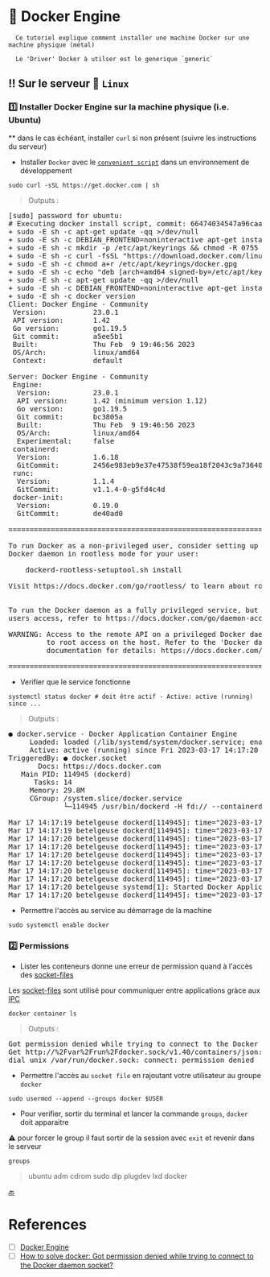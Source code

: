 # :tractor: Docker Engine

```
  Ce tutoriel explique comment installer une machine Docker sur une machine physique (métal)

  Le 'Driver' Docker à utilser est le generique `generic`
```

## :bangbang: Sur le serveur :penguin: `Linux` 

### :one: Installer Docker Engine sur la machine physique (i.e. Ubuntu)

** dans le cas échéant, installer `curl` si non présent (suivre les instructions du serveur)

* Installer `Docker` avec le [`convenient script`](https://docs.docker.com/engine/install/ubuntu/#install-using-the-convenience-script) dans un environnement de  développement

```
sudo curl -sSL https://get.docker.com | sh
```
> Outputs :
<pre>
[sudo] password for ubuntu: 
# Executing docker install script, commit: 66474034547a96caa0a25be56051ff8b726a1b28
+ sudo -E sh -c apt-get update -qq >/dev/null
+ sudo -E sh -c DEBIAN_FRONTEND=noninteractive apt-get install -y -qq apt-transport-https ca-certificates curl >/dev/null
+ sudo -E sh -c mkdir -p /etc/apt/keyrings && chmod -R 0755 /etc/apt/keyrings
+ sudo -E sh -c curl -fsSL "https://download.docker.com/linux/ubuntu/gpg" | gpg --dearmor --yes -o /etc/apt/keyrings/docker.gpg
+ sudo -E sh -c chmod a+r /etc/apt/keyrings/docker.gpg
+ sudo -E sh -c echo "deb [arch=amd64 signed-by=/etc/apt/keyrings/docker.gpg] https://download.docker.com/linux/ubuntu focal stable" > /etc/apt/sources.list.d/docker.list
+ sudo -E sh -c apt-get update -qq >/dev/null
+ sudo -E sh -c DEBIAN_FRONTEND=noninteractive apt-get install -y -qq docker-ce docker-ce-cli containerd.io docker-scan-plugin docker-compose-plugin docker-ce-rootless-extras docker-buildx-plugin >/dev/null
+ sudo -E sh -c docker version
Client: Docker Engine - Community
 Version:           23.0.1
 API version:       1.42
 Go version:        go1.19.5
 Git commit:        a5ee5b1
 Built:             Thu Feb  9 19:46:56 2023
 OS/Arch:           linux/amd64
 Context:           default

Server: Docker Engine - Community
 Engine:
  Version:          23.0.1
  API version:      1.42 (minimum version 1.12)
  Go version:       go1.19.5
  Git commit:       bc3805a
  Built:            Thu Feb  9 19:46:56 2023
  OS/Arch:          linux/amd64
  Experimental:     false
 containerd:
  Version:          1.6.18
  GitCommit:        2456e983eb9e37e47538f59ea18f2043c9a73640
 runc:
  Version:          1.1.4
  GitCommit:        v1.1.4-0-g5fd4c4d
 docker-init:
  Version:          0.19.0
  GitCommit:        de40ad0

================================================================================

To run Docker as a non-privileged user, consider setting up the
Docker daemon in rootless mode for your user:

    dockerd-rootless-setuptool.sh install

Visit https://docs.docker.com/go/rootless/ to learn about rootless mode.


To run the Docker daemon as a fully privileged service, but granting non-root
users access, refer to https://docs.docker.com/go/daemon-access/

WARNING: Access to the remote API on a privileged Docker daemon is equivalent
         to root access on the host. Refer to the 'Docker daemon attack surface'
         documentation for details: https://docs.docker.com/go/attack-surface/

================================================================================
</pre>

* Verifier que le service fonctionne

```
systemctl status docker # doit être actif - Active: active (running) since ...
```
> Outputs :
<pre>
● docker.service - Docker Application Container Engine
     Loaded: loaded (/lib/systemd/system/docker.service; enabled; vendor preset: enabled)
     Active: active (running) since Fri 2023-03-17 14:17:20 UTC; 1min 31s ago
TriggeredBy: ● docker.socket
       Docs: https://docs.docker.com
   Main PID: 114945 (dockerd)
      Tasks: 14
     Memory: 29.8M
     CGroup: /system.slice/docker.service
             └─114945 /usr/bin/dockerd -H fd:// --containerd=/run/containerd/containerd.sock

Mar 17 14:17:19 betelgeuse dockerd[114945]: time="2023-03-17T14:17:19.439773584Z" level=info msg="[core] [Cha>
Mar 17 14:17:19 betelgeuse dockerd[114945]: time="2023-03-17T14:17:19.533008944Z" level=info msg="Loading con>
Mar 17 14:17:20 betelgeuse dockerd[114945]: time="2023-03-17T14:17:20.111369570Z" level=info msg="Default bri>
Mar 17 14:17:20 betelgeuse dockerd[114945]: time="2023-03-17T14:17:20.189804541Z" level=info msg="Loading con>
Mar 17 14:17:20 betelgeuse dockerd[114945]: time="2023-03-17T14:17:20.202002319Z" level=warning msg="WARNING:>
Mar 17 14:17:20 betelgeuse dockerd[114945]: time="2023-03-17T14:17:20.202047580Z" level=info msg="Docker daem>
Mar 17 14:17:20 betelgeuse dockerd[114945]: time="2023-03-17T14:17:20.202150926Z" level=info msg="Daemon has >
Mar 17 14:17:20 betelgeuse dockerd[114945]: time="2023-03-17T14:17:20.220793310Z" level=info msg="[core] [Ser>
Mar 17 14:17:20 betelgeuse systemd[1]: Started Docker Application Container Engine.
Mar 17 14:17:20 betelgeuse dockerd[114945]: time="2023-03-17T14:17:20.228586993Z" level=info msg="API listen 
</pre>

* Permettre l'accès au service au démarrage de la machine

```
sudo systemctl enable docker
```


### :two: Permissions

* Lister les conteneurs donne une erreur de permission quand à l'accès des [socket-files](https://askubuntu.com/questions/372725/what-are-socket-files)

Les [socket-files](https://askubuntu.com/questions/372725/what-are-socket-files) sont utilisé pour communiquer entre applications gràce aux [IPC](https://en.wikipedia.org/wiki/Inter-process_communication)

```
docker container ls
```
> Outputs :
<pre>
Got permission denied while trying to connect to the Docker daemon socket at unix:///var/run/docker.sock: 
Get http://%2Fvar%2Frun%2Fdocker.sock/v1.40/containers/json: 
dial unix /var/run/docker.sock: connect: permission denied
</pre>

* Permettre l'accès au `socket file` en rajoutant votre utilisateur au groupe `docker`

```
sudo usermod --append --groups docker $USER
```

* Pour verifier, sortir du terminal et lancer la commande `groups`, `docker` doit apparaitre

:warning: pour forcer le group il faut sortir de la session avec `exit` et revenir dans le serveur

```
groups
```
> ubuntu adm cdrom sudo dip plugdev lxd docker


[ :back: ](README.md#ddocker-whale)

# References

- [ ] [Docker Engine](https://github.com/CollegeBoreal/Tutoriels/tree/main/2.MicroServices/1.Containers/2.Docker/1.Engine/2.Linux)
- [ ] [How to solve docker: Got permission denied while trying to connect to the Docker daemon socket?](https://medium.com/nerd-for-tech/how-to-solve-docker-got-permission-denied-while-trying-to-connect-to-the-docker-daemon-socket-82e81ab012b7)
